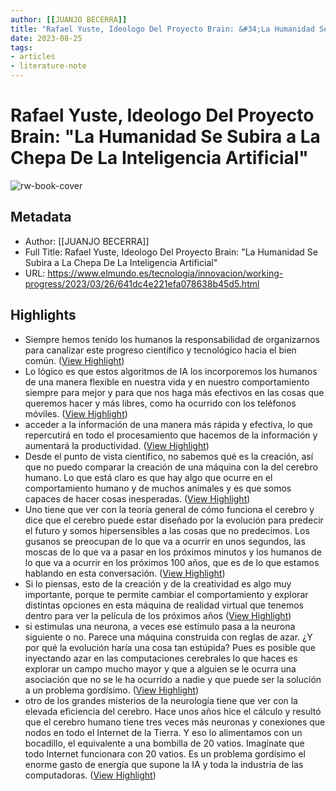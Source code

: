 ```yaml
---
author: [[JUANJO BECERRA]]
title: "Rafael Yuste, Ideologo Del Proyecto Brain: &#34;La Humanidad Se Subira a La Chepa De La Inteligencia Artificial&#34;"
date: 2023-08-25
tags: 
- articles
- literature-note
---
```

# Rafael Yuste, Ideologo Del Proyecto Brain: "La Humanidad Se Subira a La Chepa De La Inteligencia Artificial"

![rw-book-cover](https://phantom-elmundo.unidadeditorial.es/03c2844b40edc9308a78359ba174d83b/crop/0x0/3072x2048/resize/1200/f/jpg/assets/multimedia/imagenes/2023/03/24/16796728111401.jpg)

## Metadata
- Author: [[JUANJO BECERRA]]
- Full Title: Rafael Yuste, Ideologo Del Proyecto Brain: "La Humanidad Se Subira a La Chepa De La Inteligencia Artificial"
- URL: https://www.elmundo.es/tecnologia/innovacion/working-progress/2023/03/26/641dc4e221efa078638b45d5.html

## Highlights
- Siempre hemos tenido los humanos la responsabilidad de organizarnos para canalizar este progreso científico y tecnológico hacia el bien común. ([View Highlight](https://read.readwise.io/read/01gx336299f1y3hr45qjjnp4j9))
- Lo lógico es que estos algoritmos de IA los incorporemos los humanos de una manera flexible en nuestra vida y en nuestro comportamiento siempre para mejor y para que nos haga más efectivos en las cosas que queremos hacer y más libres, como ha ocurrido con los teléfonos móviles. ([View Highlight](https://read.readwise.io/read/01gx336jcd5jf2a5c94gp5yb8g))
- acceder a la información de una manera más rápida y efectiva, lo que repercutirá en todo el procesamiento que hacemos de la información y aumentará la productividad. ([View Highlight](https://read.readwise.io/read/01gx33xrszyw043wf5qgjzrsg9))
- Desde el punto de vista científico, no sabemos qué es la creación, así que no puedo comparar la creación de una máquina con la del cerebro humano. Lo que está claro es que hay algo que ocurre en el comportamiento humano y de muchos animales y es que somos capaces de hacer cosas inesperadas. ([View Highlight](https://read.readwise.io/read/01gx340xxqcsbwc52w5dptzjbt))
- Uno tiene que ver con la teoría general de cómo funciona el cerebro y dice que el cerebro puede estar diseñado por la evolución para predecir el futuro y somos hipersensibles a las cosas que no predecimos. Los gusanos se preocupan de lo que va a ocurrir en unos segundos, las moscas de lo que va a pasar en los próximos minutos y los humanos de lo que va a ocurrir en los próximos 100 años, que es de lo que estamos hablando en esta conversación. ([View Highlight](https://read.readwise.io/read/01gx341j7x2mxkqgcggd4wbma0))
- Si lo piensas, esto de la creación y de la creatividad es algo muy importante, porque te permite cambiar el comportamiento y explorar distintas opciones en esta máquina de realidad virtual que tenemos dentro para ver la película de los próximos años ([View Highlight](https://read.readwise.io/read/01gx341z3aey63g9yt5mafy02m))
- si estimulas una neurona, a veces ese estímulo pasa a la neurona siguiente o no. Parece una máquina construida con reglas de azar. ¿Y por qué la evolución haría una cosa tan estúpida? Pues es posible que inyectando azar en las computaciones cerebrales lo que haces es explorar un campo mucho mayor y que a alguien se le ocurra una asociación que no se le ha ocurrido a nadie y que puede ser la solución a un problema gordísimo. ([View Highlight](https://read.readwise.io/read/01gx342j4m0b1wrb7w12q3c30e))
- otro de los grandes misterios de la neurología tiene que ver con la elevada eficiencia del cerebro. Hace unos años hice el cálculo y resultó que el cerebro humano tiene tres veces más neuronas y conexiones que nodos en todo el Internet de la Tierra. Y eso lo alimentamos con un bocadillo, el equivalente a una bombilla de 20 vatios. Imagínate que todo Internet funcionara con 20 vatios. Es un problema gordísimo el enorme gasto de energía que supone la IA y toda la industria de las computadoras. ([View Highlight](https://read.readwise.io/read/01gx3435xf3ca8y93fwnt5aep9))
